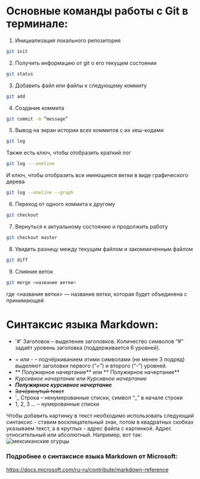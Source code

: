 # Основные команды работы с Git в терминале:

1.  Инициализация локального репозитория

```sh
git init
```

2. Получить информацию от git о его текущем состоянии

```sh
git status
```

3. Добавить файл или файлы к следующему коммиту

```sh
git add
```

4. Создание коммита

```sh
git commit -m “message”
```

5. Вывод на экран истории всех коммитов с их хеш-кодами

```sh
git log
```

Также есть ключ, чтобы отобразить краткий лог

```sh
git log ---oneline
```

И ключ, чтобы отобразить все имеющиеся ветки в виде графического дерева

```sh
git log --oneline --graph
```

6. Переход от одного коммита к другому

```sh
git checkout
```

7. Вернуться к актуальному состоянию и продолжить работу

```sh
git checkout master
```

8. Увидеть разницу между текущим файлом и закоммиченным файлом

```sh
git diff
```

9. Слияние веток

```sh
git merge <название ветки>
```

где <название ветки> — название ветки, которая будет объединена с принимающей

# Синтаксис языка Markdown:

- '#' Заголовок – выделение заголовков. Количество символов “#” задаёт уровень заголовка (поддерживается 6 уровней).

* = или - – подчёркиванием этими символами (не менее 3 подряд) выделяют заголовки первого
  (“=”) и второго (“-”) уровней.
* ** Полужирное начертание** или ** Полужирное начертание**
* _Курсивное начертание_ или _Курсивное начертание_
* **_Полужирное курсивное начертание_**
* ~~Зачёркнутый текст~~
* '_ Строка – ненумерованные списки, символ “_” в начале строки
* 1, 2, 3 … – нумерованные списки

Чтобы добавить картинку в текст необходимо использовать следующий синтаксис - ставим восклицательный знак, потом в квадратных скобках указываем текст, а в круглых - адрес файла с картинкой. Адрес относительный или абсолютный. Например, вот так: ![мексиканские огурцы](https://mcmag.ru/wp-content/uploads/2020/08/pejsli-%E2%80%94-istoriya-%C2%ABogurechnogo%C2%BB-uzora-01-mcmag.ru_-1.jpg)

### Подробнее о синтаксисе языка Markdown от Microsoft:

https://docs.microsoft.com/ru-ru/contribute/markdown-reference

```

```
